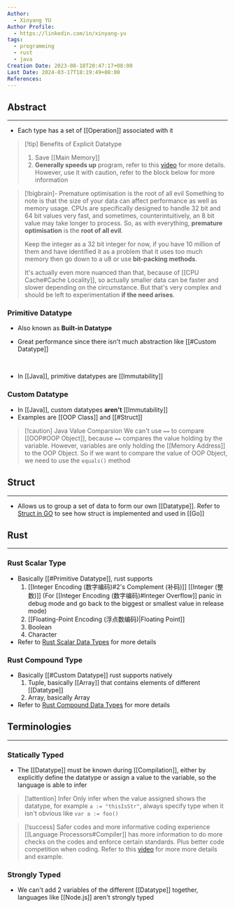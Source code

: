 ```yaml
---
Author:
  - Xinyang YU
Author Profile:
  - https://linkedin.com/in/xinyang-yu
tags:
  - programming
  - rust
  - java
Creation Date: 2023-08-18T20:47:17+08:00
Last Date: 2024-03-17T18:19:49+08:00
References: 
---
```

## Abstract
---
- Each type has a set of [[Operation]] associated with it

>[!tip] Benefits of Explicit Datatype
> 1. Save [[Main Memory]]
> 2. **Generally speeds up** program, refer to this [video](https://www.youtube.com/watch?v=hwyRnHA54lI) for more details. However, use it with caution, refer to the block below for more information 
> 

>[!bigbrain]- Premature optimisation is the root of all evil
> Something to note is that the size of your data can affect performance as well as memory usage. CPUs are specifically designed to handle 32 bit and 64 bit values very fast, and sometimes, counterintuitively, an 8 bit value may take longer to process. So, as with everything, **premature optimisation** is the **root of all evil**. 
> 
> Keep the integer as a 32 bit integer for now, if you have 10 million of them and have identified it as a problem that it uses too much memory then go down to a u8 or use **bit-packing methods**.
>
 > It's actually even more nuanced than that, because of [[CPU Cache#Cache Locality]], so actually smaller data can be faster and slower depending on the circumstance. But that's very complex and should be left to experimentation **if the need arises**.
### Primitive Datatype
- Also known as **Built-in Datatype**
* Great performance since there isn't much abstraction like [[#Custom Datatype]]
</br>

- In [[Java]], primitive datatypes are [[Immutability]]

### Custom Datatype
- In [[Java]], custom datatypes **aren't** [[Immutability]]
- Examples are [[OOP Class]] and [[#Struct]]

>[!caution] Java Value Comparsion
> We can't use `==` to compare [[OOP#OOP Object]], because `==` compares the value holding by the variable. However, variables are only holding the [[Memory Address]] to the OOP Object. So if we want to compare the value of OOP Object, we need to use the `equals()` method

## Struct
---
- Allows us to group a set of data to form our own [[Datatype]]. Refer to [Struct in GO](https://youtu.be/8uiZC0l4Ajw?si=UpYAqgfaw9H8BMxE&t=1867) to see how struct is implemented and used in [[Go]]

## Rust
---
### Rust Scalar Type
- Basically [[#Primitive Datatype]], rust supports 
	1. [[Integer Encoding (数字编码)#2's Complement (补码)]] [[Integer (整数)]] (For [[Integer Encoding (数字编码)#Integer Overflow]] panic in debug mode and go back to the biggest or smallest value in release mode)
	2. [[Floating-Point Encoding (浮点数编码)|Floating Point]]
	3. Boolean
	4. Character
- Refer to [Rust Scalar Data Types](https://rust-book.cs.brown.edu/ch03-02-data-types.html#scalar-types) for more details
### Rust Compound Type
- Basically [[#Custom Datatype]] rust supports natively
	1. Tuple, basically [[Array]] that contains elements of different [[Datatype]]
	2. Array, basically Array
- Refer to [Rust Compound Data Types](https://rust-book.cs.brown.edu/ch03-02-data-types.html#compound-types) for more details

## Terminologies 
---
### Statically Typed
- The [[Datatype]] must be known during [[Compilation]], either by explicitly define the datatype or assign a value to the variable, so the language is able to infer 

>[!attention] Infer
> Only infer when the value assigned shows the datatype, for example `a := "thisIsStr"`, always specify type when it isn't obvious like `var a := foo()`

>[!success] Safer codes and more informative coding experience
> [[Language Processors#Compiler]] has more information to do more checks on the codes and enforce certain standards. Plus better code competition when coding. Refer to this [video](https://youtu.be/hwyRnHA54lI?si=lrDIYGWl04qfdXdj&t=324) for more more details and example.

### Strongly Typed
- We can't add 2 variables of the different [[Datatype]] together, languages like [[Node.js]] aren't strongly typed

 